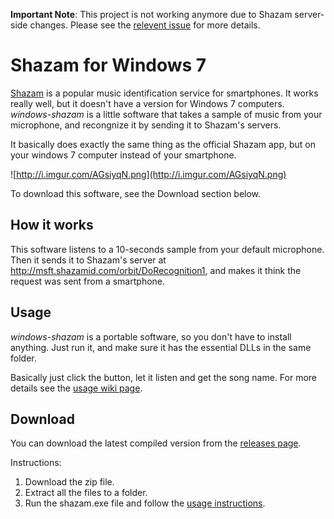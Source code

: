 **Important Note**: This project is not working anymore due to Shazam server-side changes. Please see the [relevent issue](https://github.com/tomer8007/windows-shazam/issues/4) for more details.

# Shazam for Windows 7 #
[Shazam](http://www.shazam.com) is a popular music identification service for smartphones.
It works really well, but it doesn't have a version for Windows 7 computers.
_windows-shazam_ is a little software that takes a sample of music from your microphone, and recongnize it by sending it to Shazam's servers.

It basically does exactly the same thing as the official Shazam app, but on your windows 7 computer instead of your smartphone.

![http://i.imgur.com/AGsiyqN.png](http://i.imgur.com/AGsiyqN.png)

To download this software, see the Download section below.

## How it works ##
This software listens to a 10-seconds sample from your default microphone. Then it sends it to Shazam's server at http://msft.shazamid.com/orbit/DoRecognition1, and makes it think the request was sent from a smartphone.

## Usage ##
_windows-shazam_ is a portable software, so you don't have to install anything. Just run it, and make sure it has the essential DLLs in the same folder.

Basically just click the button, let it listen and get the song name. For more details see the [usage wiki page](https://github.com/tomer8007/windows-shazam/wiki/Usage).

## Download ##
You can download the latest compiled version from the [releases page](https://github.com/tomer8007/windows-shazam/releases).

Instructions:

1. Download the zip file.
2. Extract all the files to a folder.
3. Run the shazam.exe file and follow the [usage instructions](https://github.com/tomer8007/windows-shazam/wiki/Usage).

